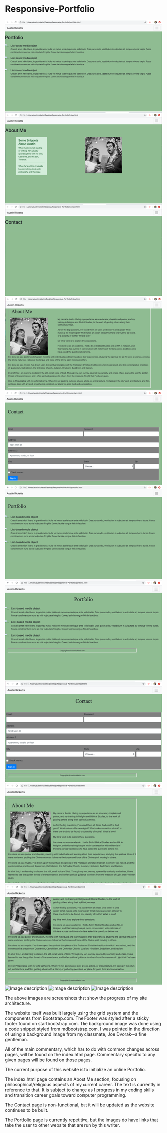 # Responsive-Portfolio

![Image description](Images/Screen_Shot1.png)
![Image description](Images/Screen_Shot2.png)
![Image description](Images/Screen_Shot3.png)
![Image description](Images/Screen_Shot4.png)
![Image description](Images/Screen_Shot5.png)
![Image description](Images/Screen_Shot6.png)
![Image description](Images/Screen_Shot7.png)
![Image description](Images/Screen_Shot8.png)
![Image description](Images/Screen_Shot9.png)
![Image description](Images/Screen_Shot-10.png)
![Image description](Images/Screen_Shot11.png)
![Image description](Images/Screen_Shot12.png)
![Image description](Images/Screen_Shot13.png)


The above images are screenshots that show the progress of my site architecture.

The website itself was built largely using the grid system and the components from Bootstrap.com. The Footer was styled after a sticky footer found on startbootstrap.com. The background image was done using a code snippet styled from mdbootstrap.com. I was pointed in the direction of using a background image from my classmate, Joe Dvorak--a fine gentleman. 

All of the main commentary, which has to do with common changes across pages, will be found on the index.html page. Commentary specific to any given pages will be found on those pages.

The current purpose of this website is to initialize an online Portfolio. 

The index.html page contains an About Me section, focusing on philosophical/religious aspects of my current career. The text is currently in reference to that. It is subject to change as I progress in my coding skills and transition career goals toward computer programming.

The Contact page is non-functional, but it will be updated as the website continues to be built.

The Portfolio page is currently repetitive, but the images do have links that take the user to other website that are run by this writer.
